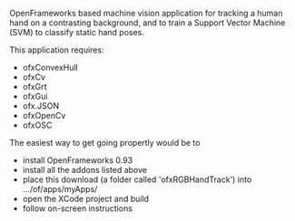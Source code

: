 OpenFrameworks based machine vision application for tracking a human hand on a contrasting background, and to train a Support Vector Machine (SVM) to classify static hand poses.

This application requires:

 - ofxConvexHull
 - ofxCv
 - ofxGrt
 - ofxGui
 - ofx.JSON
 - ofxOpenCv
 - ofxOSC

The easiest way to get going propertly would be to 

 - install OpenFrameworks 0.93
 - install all the addons listed above
 - place this download (a folder called 'ofxRGBHandTrack') into .../of/apps/myApps/
 - open the XCode project and build
 - follow on-screen instructions
